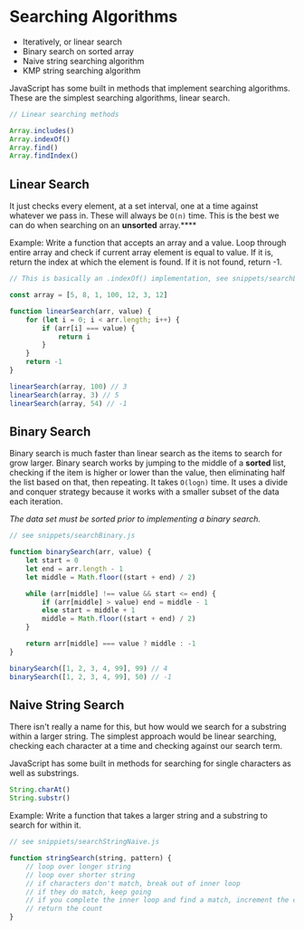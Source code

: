 # Searching Algorithms

- Iteratively, or linear search
- Binary search on sorted array
- Naive string searching algorithm
- KMP string searching algorithm

JavaScript has some built in methods that implement searching algorithms. These are the simplest searching algorithms, linear search.

```js
// Linear searching methods

Array.includes()
Array.indexOf()
Array.find()
Array.findIndex()
```

## Linear Search

It just checks every element, at a set interval, one at a time against whatever we pass in. These will always be `O(n)` time. This is the best we can do when searching on an **unsorted** array.\*\*\*\*

Example:
Write a function that accepts an array and a value. Loop through entire array and check if current array element is equal to value. If it is, return the index at which the element is found. If it is not found, return -1.

```js
// This is basically an .indexOf() implementation, see snippets/searchLinear.js

const array = [5, 8, 1, 100, 12, 3, 12]

function linearSearch(arr, value) {
	for (let i = 0; i < arr.length; i++) {
		if (arr[i] === value) {
			return i
		}
	}
	return -1
}

linearSearch(array, 100) // 3
linearSearch(array, 3) // 5
linearSearch(array, 54) // -1
```

## Binary Search

Binary search is much faster than linear search as the items to search for grow larger. Binary search works by jumping to the middle of a **sorted** list, checking if the item is higher or lower than the value, then eliminating half the list based on that, then repeating. It takes `O(logn)` time. It uses a divide and conquer strategy because it works with a smaller subset of the data each iteration.

_The data set must be sorted prior to implementing a binary search._

```js
// see snippets/searchBinary.js

function binarySearch(arr, value) {
	let start = 0
	let end = arr.length - 1
	let middle = Math.floor((start + end) / 2)

	while (arr[middle] !== value && start <= end) {
		if (arr[middle] > value) end = middle - 1
		else start = middle + 1
		middle = Math.floor((start + end) / 2)
	}

	return arr[middle] === value ? middle : -1
}

binarySearch([1, 2, 3, 4, 99], 99) // 4
binarySearch([1, 2, 3, 4, 99], 50) // -1
```

## Naive String Search

There isn't really a name for this, but how would we search for a substring within a larger string. The simplest approach would be linear searching, checking each character at a time and checking against our search term.

JavaScript has some built in methods for searching for single characters as well as substrings.

```js
String.charAt()
String.substr()
```

Example:
Write a function that takes a larger string and a substring to search for within it.

```js
// see snippiets/searchStringNaive.js

function stringSearch(string, pattern) {
	// loop over longer string
	// loop over shorter string
	// if characters don't match, break out of inner loop
	// if they do match, keep going
	// if you complete the inner loop and find a match, increment the count of matches
	// return the count
}
```

